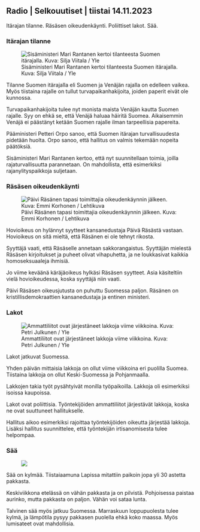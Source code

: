 ## Radio | Selkouutiset | tiistai 14.11.2023

Itärajan tilanne. Räsäsen oikeudenkäynti. Poliittiset lakot. Sää.

### Itärajan tilanne

<figure>
<img src="https://images.cdn.yle.fi/image/upload/c_crop,h_2035,w_3619,x_0,y_102/ar_1.7777777777777777,c_fill,g_faces,h_675,w_1200/dpr_1.0/q_auto:eco/f_auto/fl_lossy/v1699539222/39-1186974652d2d84065b6" class="aw-zhx2sq hyCAoR" alt="Sisäministeri Mari Rantanen kertoi tilanteesta Suomen itärajalla. Kuva: Silja Viitala / Yle" />
<figcaption aria-hidden="true"><span>Sisäministeri Mari Rantanen kertoi tilanteesta Suomen itärajalla.</span><span> Kuva: Silja Viitala / Yle</span></figcaption>
</figure>

Tilanne Suomen itärajalla eli Suomen ja Venäjän rajalla on edelleen vaikea. Myös tiistaina rajalle on tullut turvapaikanhakijoita, joiden paperit eivät ole kunnossa.

Turvapaikanhakijoita tulee nyt monista maista Venäjän kautta Suomen rajalle. Syy on ehkä se, että Venäjä haluaa häiritä Suomea. Aikaisemmin Venäjä ei päästänyt ketään Suomen rajalle ilman tarpeellisia papereita.

Pääministeri Petteri Orpo sanoo, että Suomen itärajan turvallisuudesta pidetään huolta. Orpo sanoo, että hallitus on valmis tekemään nopeita päätöksiä.

Sisäministeri Mari Rantanen kertoo, että nyt suunnitellaan toimia, joilla rajaturvallisuutta parannetaan. On mahdollista, että esimerkiksi rajanylityspaikkoja suljetaan.

### Räsäsen oikeudenkäynti

<figure>
<img src="https://images.cdn.yle.fi/image/upload/c_crop,h_2874,w_5110,x_10,y_131/ar_1.7777777777777777,c_fill,g_faces,h_675,w_1200/dpr_1.0/q_auto:eco/f_auto/fl_lossy/v1699970382/39-1200146655334491cf27" class="aw-zhx2sq hyCAoR" alt="Päivi Räsänen tapasi toimittajia oikeudenkäynnin jälkeen. Kuva: Emmi Korhonen / Lehtikuva" />
<figcaption aria-hidden="true"><span>Päivi Räsänen tapasi toimittajia oikeudenkäynnin jälkeen.</span><span> Kuva: Emmi Korhonen / Lehtikuva</span></figcaption>
</figure>

Hovioikeus on hylännyt syytteet kansanedustaja Päivä Räsästä vastaan. Hovioikeus on sitä mieltä, että Räsänen ei ole tehnyt rikosta.

Syyttäjä vaati, että Räsäselle annetaan sakkorangaistus. Syyttäjän mielestä Räsäsen kirjoitukset ja puheet olivat vihapuhetta, ja ne loukkasivat kaikkia homoseksuaaleja ihmisiä.

Jo viime keväänä käräjäoikeus hylkäsi Räsäsen syytteet. Asia käsiteltiin vielä hovioikeudessa, koska syyttäjä niin vaati.

Päivi Räsäsen oikeusjutusta on puhuttu Suomessa paljon. Räsänen on kristillisdemokraattien kansanedustaja ja entinen ministeri.

### Lakot

<figure>
<img src="https://images.cdn.yle.fi/image/upload/c_crop,h_2268,w_4031,x_0,y_79/ar_1.7777777777777777,c_fill,g_faces,h_675,w_1200/dpr_1.0/q_auto:eco/f_auto/fl_lossy/v1699516057/39-1197941654c8e0786a42" class="aw-zhx2sq hyCAoR" alt="Ammattiliitot ovat järjestäneet lakkoja viime viikkoina. Kuva: Petri Julkunen / Yle " />
<figcaption aria-hidden="true"><span>Ammattiliitot ovat järjestäneet lakkoja viime viikkoina.</span><span> Kuva: Petri Julkunen / Yle </span></figcaption>
</figure>

Lakot jatkuvat Suomessa.

Yhden päivän mittaisia lakkoja on ollut viime viikkoina eri puolilla Suomea. Tiistaina lakkoja on ollut Keski-Suomessa ja Pohjanmaalla.

Lakkojen takia työt pysähtyivät monilla työpaikoilla. Lakkoja oli esimerkiksi isoissa kaupoissa.

Lakot ovat poliittisia. Työntekijöiden ammattiliitot järjestävät lakkoja, koska ne ovat suuttuneet hallitukselle.

Hallitus aikoo esimerkiksi rajoittaa työntekijöiden oikeutta järjestää lakkoja. Lisäksi hallitus suunnittelee, että työntekijän irtisanomisesta tulee helpompaa.

### Sää

<figure>
<img src="https://images.cdn.yle.fi/image/upload/c_crop,h_1080,w_1919,x_0,y_0/ar_1.7777777777777777,c_fill,g_faces,h_675,w_1200/dpr_1.0/q_auto:eco/f_auto/fl_lossy/v1699978341/39-120060665539c47bcdf6" class="aw-zhx2sq hyCAoR" />
</figure>

Sää on kylmää. Tiistaiaamuna Lapissa mitattiin paikoin jopa yli 30 astetta pakkasta.

Keskiviikkona etelässä on vähän pakkasta ja on pilvistä. Pohjoisessa paistaa aurinko, mutta pakkasta on paljon. Vähän voi sataa lunta.

Talvinen sää myös jatkuu Suomessa. Marraskuun loppupuolesta tulee kylmä, ja lämpötila pysyy pakkasen puolella ehkä koko maassa. Myös lumisateet ovat mahdollisia.
